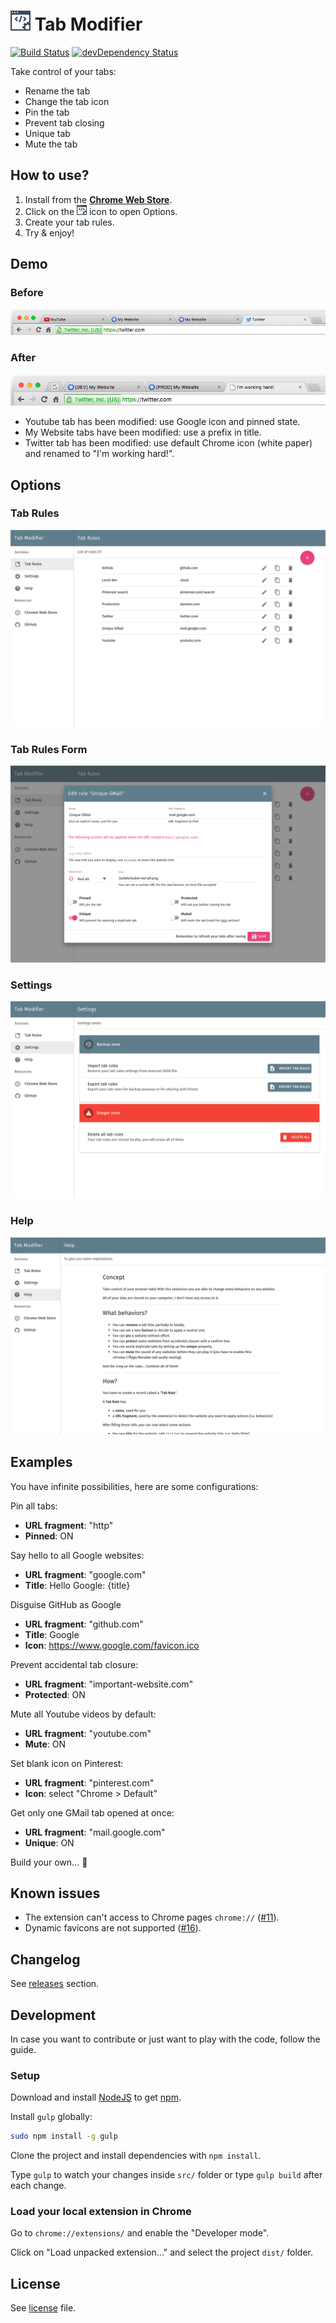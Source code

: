 # <img src="dist/img/icon_32.png" alt="icon"> Tab Modifier

[![Build Status](http://img.shields.io/travis/sylouuu/chrome-tab-modifier.svg?style=flat)](https://travis-ci.org/sylouuu/chrome-tab-modifier)
[![devDependency Status](http://img.shields.io/david/dev/sylouuu/chrome-tab-modifier.svg?style=flat)](https://david-dm.org/sylouuu/chrome-tab-modifier#info=devDependencies)

Take control of your tabs:

* Rename the tab
* Change the tab icon
* Pin the tab
* Prevent tab closing
* Unique tab
* Mute the tab

## How to use?

1. Install from the **[Chrome Web Store](https://chrome.google.com/webstore/detail/hcbgadmbdkiilgpifjgcakjehmafcjai/)**.
2. Click on the <img src="dist/img/icon_16.png" alt="icon"> icon to open Options.
3. Create your tab rules.
4. Try & enjoy!

## Demo

### Before

<img src="screenshots/tabs+before.png" alt="tabs before">

### After

<img src="screenshots/tabs+after.png" alt="tabs after">

* Youtube tab has been modified: use Google icon and pinned state.
* My Website tabs have been modified: use a prefix in title.
* Twitter tab has been modified: use default Chrome icon (white paper) and renamed to "I'm working hard!".

## Options

### Tab Rules

<img src="screenshots/tab_rules.png" alt="tab_rules">

### Tab Rules Form

<img src="screenshots/tab_rules_form.png" alt="tab_rules_form">

### Settings

<img src="screenshots/settings.png" alt="settings">

### Help

<img src="screenshots/help.png" alt="help">

## Examples

You have infinite possibilities, here are some configurations:

Pin all tabs:

* **URL fragment**: "http"
* **Pinned**: ON

Say hello to all Google websites:

* **URL fragment**: "google.com"
* **Title**: Hello Google: {title}

Disguise GitHub as Google

* **URL fragment**: "github.com"
* **Title**: Google
* **Icon**: https://www.google.com/favicon.ico

Prevent accidental tab closure:

* **URL fragment**: "important-website.com"
* **Protected**: ON

Mute all Youtube videos by default:

* **URL fragment**: "youtube.com"
* **Mute**: ON

Set blank icon on Pinterest:

* **URL fragment**: "pinterest.com"
* **Icon**: select "Chrome > Default"

Get only one GMail tab opened at once:

* **URL fragment**: "mail.google.com"
* **Unique**: ON

Build your own... :muscle:

## Known issues

* The extension can't access to Chrome pages `chrome://` ([#11](https://github.com/sylouuu/chrome-tab-modifier/issues/11)).
* Dynamic favicons are not supported ([#16](https://github.com/sylouuu/chrome-tab-modifier/issues/16)).

## Changelog

See [releases](https://github.com/sylouuu/chrome-tab-modifier/releases) section.

## Development

In case you want to contribute or just want to play with the code, follow the guide.

### Setup

Download and install [NodeJS](http://nodejs.org/download/) to get [npm](https://www.npmjs.org/).

Install `gulp` globally:

```bash
sudo npm install -g gulp
```

Clone the project and install dependencies with `npm install`.

Type `gulp` to watch your changes inside `src/` folder or type `gulp build` after each change.

### Load your local extension in Chrome

Go to `chrome://extensions/` and enable the "Developer mode".

Click on "Load unpacked extension..." and select the project `dist/` folder.

## License

See [license](LICENSE.md) file.
